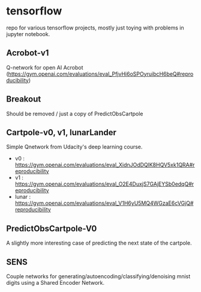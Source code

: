# tensorflow
repo for various tensorflow projects, mostly just toying with problems in jupyter notebook.

## Acrobot-v1

Q-network for open AI Acrobot (https://gym.openai.com/evaluations/eval_PfjvHi6oSPOyruibcH6beQ#reproducibility)

## Breakout

Should be removed / just a copy of PredictObsCartpole

## Cartpole-v0, v1, lunarLander

Simple Qnetwork from Udacity's deep learning course.
* v0 : https://gym.openai.com/evaluations/eval_XidnJOdDQlK8HQV5xk1QRA#reproducibility
* v1 : https://gym.openai.com/evaluations/eval_O2E4DuxjS7GAjEYSb0edqQ#reproducibility
* lunar : https://gym.openai.com/evaluations/eval_V1H6yU5MQ4WGzaE6cVGjQ#reproducibility

## PredictObsCartpole-V0

A slightly more interesting case of predicting the next state of the cartpole.

## SENS

Couple networks for generating/autoencoding/classifying/denoising mnist digits using a Shared Encoder Network.
